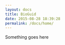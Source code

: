 ```yaml
---
layout: docs
title: BioGuid
date: 2015-08-28 18:39:28
permalink: /docs/home/
---
```


Something goes here
